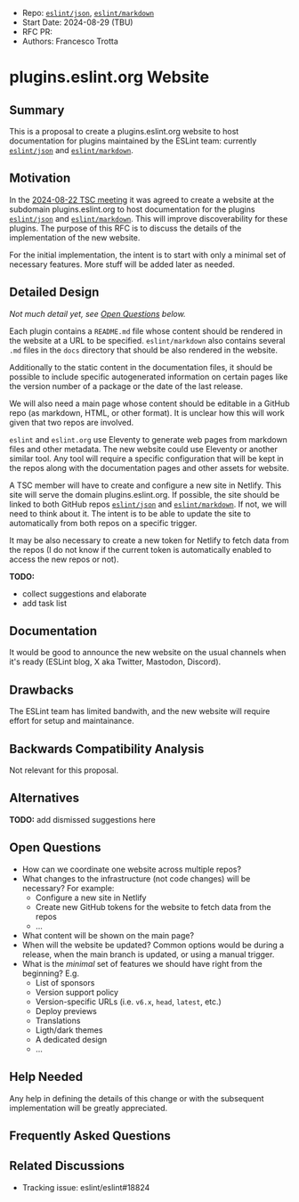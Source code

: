 - Repo: [`eslint/json`](https://github.com/eslint/json), [`eslint/markdown`](https://github.com/eslint/markdown)
- Start Date: 2024-08-29 (TBU)
- RFC PR: 
- Authors: Francesco Trotta

# plugins.eslint.org Website

## Summary

<!-- One-paragraph explanation of the feature. -->

This is a proposal to create a plugins.eslint.org website to host documentation for plugins maintained by the ESLint team: currently [`eslint/json`](https://github.com/eslint/json) and [`eslint/markdown`](https://github.com/eslint/markdown).

## Motivation

<!-- Why are we doing this? What use cases does it support? What is the expected
outcome? -->

In the [2024-08-22 TSC meeting](https://github.com/eslint/tsc-meetings/blob/main/notes/2024/2024-08-22.md) it was agreed to create a website at the subdomain plugins.eslint.org to host documentation for the plugins [`eslint/json`](https://github.com/eslint/json) and [`eslint/markdown`](https://github.com/eslint/markdown). This will improve discoverability for these plugins. The purpose of this RFC is to discuss the details of the implementation of the new website.

For the initial implementation, the intent is to start with only a minimal set of necessary features. More stuff will be added later as needed.

## Detailed Design

<!--
   This is the bulk of the RFC.

   Explain the design with enough detail that someone familiar with ESLint
   can implement it by reading this document. Please get into specifics
   of your approach, corner cases, and examples of how the change will be
   used. Be sure to define any new terms in this section.
-->

_Not much detail yet, see [Open Questions](#open-questions) below._

Each plugin contains a `README.md` file whose content should be rendered in the website at a URL to be specified.
`eslint/markdown` also contains several `.md` files in the `docs` directory that should be also rendered in the website.

Additionally to the static content in the documentation files, it should be possible to include specific autogenerated information on certain pages like the version number of a package or the date of the last release.

We will also need a main page whose content should be editable in a GitHub repo (as markdown, HTML, or other format).
It is unclear how this will work given that two repos are involved.

`eslint` and `eslint.org` use Eleventy to generate web pages from markdown files and other metadata.
The new website could use Eleventy or another similar tool.
Any tool will require a specific configuration that will be kept in the repos along with the documentation pages and other assets for website.

A TSC member will have to create and configure a new site in Netlify.
This site will serve the domain plugins.eslint.org.
If possible, the site should be linked to both GitHub repos [`eslint/json`](https://github.com/eslint/json) and [`eslint/markdown`](https://github.com/eslint/markdown).
If not, we will need to think about it.
The intent is to be able to update the site to automatically from both repos on a specific trigger.

It may be also necessary to create a new token for Netlify to fetch data from the repos (I do not know if the current token is automatically enabled to access the new repos or not).

**TODO:**
* collect suggestions and elaborate
* add task list

## Documentation

<!--
    How will this RFC be documented? Does it need a formal announcement
    on the ESLint blog to explain the motivation?
-->

It would be good to announce the new website on the usual channels when it's ready (ESLint blog, X aka Twitter, Mastodon, Discord).

## Drawbacks

<!--
    Why should we *not* do this? Consider why adding this into ESLint
    might not benefit the project or the community. Attempt to think 
    about any opposing viewpoints that reviewers might bring up. 

    Any change has potential downsides, including increased maintenance
    burden, incompatibility with other tools, breaking existing user
    experience, etc. Try to identify as many potential problems with
    implementing this RFC as possible.
-->

The ESLint team has limited bandwith, and the new website will require effort for setup and maintainance.

## Backwards Compatibility Analysis

<!--
    How does this change affect existing ESLint users? Will any behavior
    change for them? If so, how are you going to minimize the disruption
    to existing users?
-->

Not relevant for this proposal.

## Alternatives

<!--
    What other designs did you consider? Why did you decide against those?

    This section should also include prior art, such as whether similar
    projects have already implemented a similar feature.
-->

**TODO:** add dismissed suggestions here

## Open Questions

<!--
    This section is optional, but is suggested for a first draft.

    What parts of this proposal are you unclear about? What do you
    need to know before you can finalize this RFC?

    List the questions that you'd like reviewers to focus on. When
    you've received the answers and updated the design to reflect them, 
    you can remove this section.
-->

* How can we coordinate one website across multiple repos?
* What changes to the infrastructure (not code changes) will be necessary? For example:
  * Configure a new site in Netlify
  * Create new GitHub tokens for the website to fetch data from the repos
  * …
* What content will be shown on the main page?
* When will the website be updated? Common options would be during a release, when the main branch is updated, or using a manual trigger.
* What is the _minimal_ set of features we should have right from the beginning? E.g.
  * List of sponsors
  * Version support policy
  * Version-specific URLs (i.e. `v6.x`, `head`, `latest`, etc.)
  * Deploy previews
  * Translations
  * Ligth/dark themes
  * A dedicated design
  * …

## Help Needed

<!--
    This section is optional.

    Are you able to implement this RFC on your own? If not, what kind
    of help would you need from the team?
-->

Any help in defining the details of this change or with the subsequent implementation will be greatly appreciated.

## Frequently Asked Questions

<!--
    This section is optional but suggested.

    Try to anticipate points of clarification that might be needed by
    the people reviewing this RFC. Include those questions and answers
    in this section.
-->

## Related Discussions

<!--
    This section is optional but suggested.

    If there is an issue, pull request, or other URL that provides useful
    context for this proposal, please include those links here.
-->

* Tracking issue: eslint/eslint#18824
